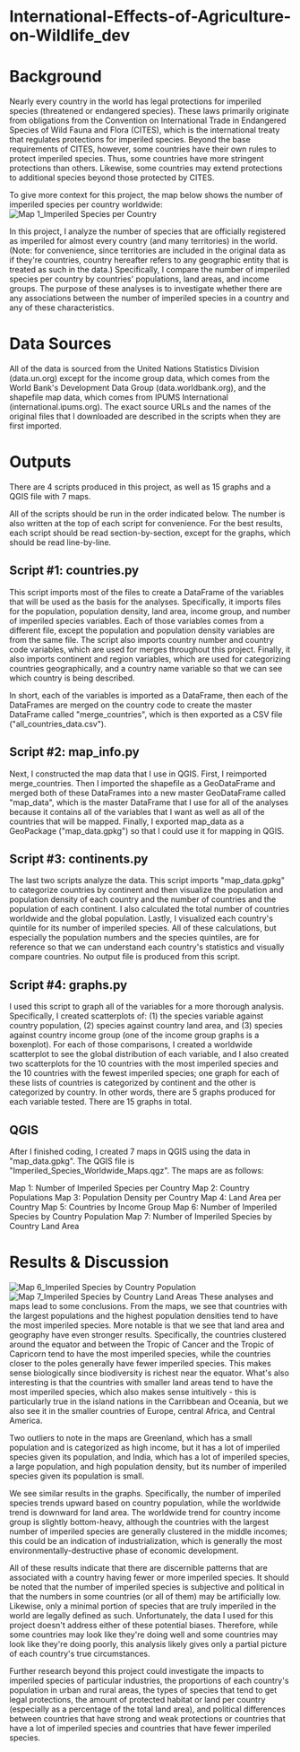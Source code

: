 # International-Effects-of-Agriculture-on-Wildlife_dev

# Background
Nearly every country in the world has legal protections for imperiled species (threatened or endangered species). These laws primarily originate from obligations from the Convention on International Trade in Endangered Species of Wild Fauna and Flora (CITES), which is the international treaty that regulates protections for imperiled species. Beyond the base requirements of CITES, however, some countries have their own rules to protect imperiled species. Thus, some countries have more stringent protections than others. Likewise, some countries may extend protections to additional species beyond those protected by CITES.

To give more context for this project, the map below shows the number of imperiled species per country worldwide:
![Map 1_Imperiled Species per Country](https://user-images.githubusercontent.com/98333734/167975070-19345260-efc4-4855-b2f7-651e2722ee5d.png)

In this project, I analyze the number of species that are officially registered as imperiled for almost every country (and many territories) in the world. (Note: for convenience, since territories are included in the original data as if they're countries, country hereafter refers to any geographic entity that is treated as such in the data.) Specifically, I compare the number of imperiled species per country by countries' populations, land areas, and income groups. The purpose of these analyses is to investigate whether there are any associations between the number of imperiled species in a country and any of these characteristics.

# Data Sources
All of the data is sourced from the United Nations Statistics Division (data.un.org) except for the income group data, which comes from the World Bank's Development Data Group (data.worldbank.org), and the shapefile map data, which comes from IPUMS International (international.ipums.org). The exact source URLs and the names of the original files that I downloaded are described in the scripts when they are first imported.

# Outputs
There are 4 scripts produced in this project, as well as 15 graphs and a QGIS file with 7 maps.

All of the scripts should be run in the order indicated below. The number is also written at the top of each script for convenience. For the best results, each script should be read section-by-section, except for the graphs, which should be read line-by-line.

## Script #1: countries.py
This script imports most of the files to create a DataFrame of the variables that will be used as the basis for the analyses. Specifically, it imports files for the population, population density, land area, income group, and number of imperiled species variables. Each of those variables comes from a different file, except the population and population density variables are from the same file. The script also imports country number and country code variables, which are used for merges throughout this project. Finally, it also imports continent and region variables, which are used for categorizing countries geographically, and a country name variable so that we can see which country is being described.

In short, each of the variables is imported as a DataFrame, then each of the DataFrames are merged on the country code to create the master DataFrame called "merge_countries", which is then exported as a CSV file ("all_countries_data.csv").

## Script #2: map_info.py
Next, I constructed the map data that I use in QGIS. First, I reimported merge_countries. Then I imported the shapefile as a GeoDataFrame and merged both of these DataFrames into a new master GeoDataFrame called "map_data", which is the master DataFrame that I use for all of the analyses because it contains all of the variables that I want as well as all of the countries that will be mapped. Finally, I exported map_data as a GeoPackage ("map_data.gpkg") so that I could use it for mapping in QGIS.

## Script #3: continents.py
The last two scripts analyze the data. This script imports "map_data.gpkg" to categorize countries by continent and then visualize the population and population density of each country and the number of countries and the population of each continent. I also calculated the total number of countries worldwide and the global population. Lastly, I visualized each country's quintile for its number of imperiled species. All of these calculations, but especially the population numbers and the species quintiles, are for reference so that we can understand each country's statistics and visually compare countries. No output file is produced from this script.

## Script #4: graphs.py
I used this script to graph all of the variables for a more thorough analysis. Specifically, I created scatterplots of: (1) the species variable against country population, (2) species against country land area, and (3) species against country income group (one of the income group graphs is a boxenplot). For each of those comparisons, I created a worldwide scatterplot to see the global distribution of each variable, and I also created two scatterplots for the 10 countries with the most imperiled species and the 10 countries with the fewest imperiled species; one graph for each of these lists of countries is categorized by continent and the other is categorized by country. In other words, there are 5 graphs produced for each variable tested. There are 15 graphs in total.

## QGIS
After I finished coding, I created 7 maps in QGIS using the data in "map_data.gpkg". The QGIS file is "Imperiled_Species_Worldwide_Maps.qgz". The maps are as follows:

Map 1: Number of Imperiled Species per Country
Map 2: Country Populations
Map 3: Population Density per Country
Map 4: Land Area per Country
Map 5: Countries by Income Group
Map 6: Number of Imperiled Species by Country Population
Map 7: Number of Imperiled Species by Country Land Area

# Results & Discussion
![Map 6_Imperiled Species by Country Population](https://user-images.githubusercontent.com/98333734/167974929-3477d3d0-2af8-437b-b8b0-0a42b8e21aa3.png)
![Map 7_Imperiled Species by Country Land Areas](https://user-images.githubusercontent.com/98333734/167974831-17683bbd-e6f8-4ca6-89fa-61990b9e7dbd.png)
These analyses and maps lead to some conclusions. From the maps, we see that countries with the largest populations and the highest population densities tend to have the most imperiled species. More notable is that we see that land area and geography have even stronger results. Specifically, the countries clustered around the equator and between the Tropic of Cancer and the Tropic of Capricorn tend to have the most imperiled species, while the countries closer to the poles generally have fewer imperiled species. This makes sense biologically since biodiversity is richest near the equator. What's also interesting is that the countries with smaller land areas tend to have the most imperiled species, which also makes sense intuitively - this is particularly true in the island nations in the Carribbean and Oceania, but we also see it in the smaller countries of Europe, central Africa, and Central America.

Two outliers to note in the maps are Greenland, which has a small population and is categorized as high income, but it has a lot of imperiled species given its population, and India, which has a lot of imperiled species, a large population, and high population density, but its number of imperiled species given its population is small.

We see similar results in the graphs. Specifically, the number of imperiled species trends upward based on country population, while the worldwide trend is downward for land area. The worldwide trend for country income group is slightly bottom-heavy, although the countries with the largest number of imperiled species are generally clustered in the middle incomes; this could be an indication of industrialization, which is generally the most environmentally-destructive phase of economic development.

All of these results indicate that there are discernible patterns that are associated with a country having fewer or more imperiled species. It should be noted that the number of imperiled species is subjective and political in that the numbers in some countries (or all of them) may be artificially low. Likewise, only a minimal portion of species that are truly imperiled in the world are legally defined as such. Unfortunately, the data I used for this project doesn't address either of these potential biases. Therefore, while some countries may look like they're doing well and some countries may look like they're doing poorly, this analysis likely gives only a partial picture of each country's true circumstances.

Further research beyond this project could investigate the impacts to imperiled species of particular industries, the proportions of each country's population in urban and rural areas, the types of species that tend to get legal protections, the amount of protected habitat or land per country (especially as a percentage of the total land area), and political differences between countries that have strong and weak protections or countries that have a lot of imperiled species and countries that have fewer imperiled species.
